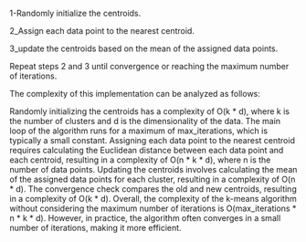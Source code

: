 
1-Randomly initialize the centroids.

2_Assign each data point to the nearest centroid.

3_update the centroids based on the mean of the assigned data points.

Repeat steps 2 and 3 until convergence or reaching the maximum number of iterations.

The complexity of this implementation can be analyzed as follows:

Randomly initializing the centroids has a complexity of O(k * d), where k is the number of clusters and d is the dimensionality of the data.
The main loop of the algorithm runs for a maximum of max_iterations, which is typically a small constant.
Assigning each data point to the nearest centroid requires calculating the Euclidean distance between each data point and each centroid, resulting in a complexity of O(n * k * d), where n is the number of data points.
Updating the centroids involves calculating the mean of the assigned data points for each cluster, resulting in a complexity of O(n * d).
The convergence check compares the old and new centroids, resulting in a complexity of O(k * d).
Overall, the complexity of the k-means algorithm without considering the maximum number of iterations is O(max_iterations * n * k * d). However, in practice, the algorithm often converges in a small number of iterations, making it more efficient.